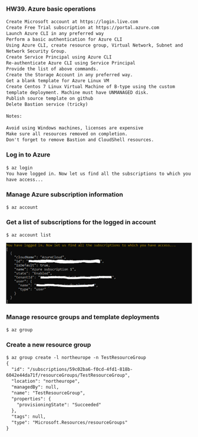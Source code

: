 ### HW39. Azure basic operations
``` 
Create Microsoft account at https://login.live.com
Create Free Trial subscription at https://portal.azure.com
Launch Azure CLI in any preferred way
Perform a basic authentication for Azure CLI
Using Azure CLI, create resource group, Virtual Network, Subnet and Network Security Group.
Create Service Principal using Azure CLI
Re-authenticate Azure CLI using Service Principal
Provide the list of above commands.
Create the Storage Account in any preferred way.
Get a blank template for Azure Linux VM
Create Centos 7 Linux Virtual Machine of B-type using the custom template deployment. Machine must have UNMANAGED disk.
Publish source template on github
Delete Bastion service (tricky)

Notes:

Avoid using Windows machines, licenses are expensive
Make sure all resources removed on completion.
Don't forget to remove Bastion and CloudShell resources.
```
### Log in to Azure
``` 
$ az login
You have logged in. Now let us find all the subscriptions to which you have access...
```
###  Manage Azure subscription information
``` 
$ az account
```
### Get a list of subscriptions for the logged in account
``` 
$ az account list
```
![screen shot web page](https://github.com/v-kostyukov/ithillel-tasks/blob/master/HW39/img/screen1.png)
### Manage resource groups and template deployments
``` 
$ az group
```
### Create a new resource group
``` 
$ az group create -l northeurope -n TestResourceGroup
{
  "id": "/subscriptions/59c02ba6-f0cd-4fd1-818b-6042e44da71f/resourceGroups/TestResourceGroup",
  "location": "northeurope",
  "managedBy": null,
  "name": "TestResourceGroup",
  "properties": {
    "provisioningState": "Succeeded"
  },
  "tags": null,
  "type": "Microsoft.Resources/resourceGroups"
}
```